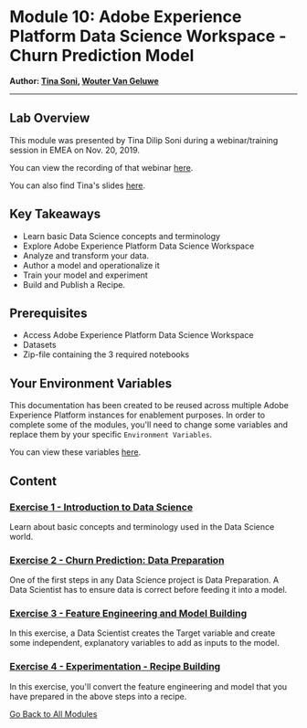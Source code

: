 # Module 10: Adobe Experience Platform Data Science Workspace - Churn Prediction Model

**Author: [Tina Soni](https://www.linkedin.com/in/tinadsoni/), [Wouter Van Geluwe](https://www.linkedin.com/in/woutervangeluwe/)**

---

## Lab Overview

This module was presented by Tina Dilip Soni during a webinar/training session in EMEA on Nov. 20, 2019.

You can view the recording of that webinar [here](https://bluejeans.com/playback/s/80gVAzgKeGkkBQlDzHzTXuo0mEPqIlPuSttpvG1jMYslb4OP1Key7QnkBRBMzNqO).

You can also find Tina's slides [here](./resources/DataScienceWorkspaceSession.pdf).

## Key Takeaways

* Learn basic Data Science concepts and terminology
* Explore Adobe Experience Platform Data Science Workspace
* Analyze and transform your data.
* Author a model and operationalize it
* Train your model and experiment
* Build and Publish a Recipe.

## Prerequisites

* Access Adobe Experience Platform Data Science Workspace
* Datasets
* Zip-file containing the 3 required notebooks

## Your Environment Variables

This documentation has been created to be reused across multiple Adobe Experience Platform instances for enablement purposes.
In order to complete some of the modules, you'll need to change some variables and replace them by your specific ``Environment Variables``.

You can view these variables [here](../../environment.md).

## Content

### [Exercise 1 - Introduction to Data Science](./ex1.md)

Learn about basic concepts and terminology used in the Data Science world.

### [Exercise 2 - Churn Prediction: Data Preparation](./ex2.md)

One of the first steps in any Data Science project is Data Preparation. A Data Scientist has to ensure data is correct before feeding it into a model.

### [Exercise 3 - Feature Engineering and Model Building](./ex3.md)

In this exercise, a Data Scientist creates the Target variable and create some independent, explanatory variables to add as inputs to the model.

### [Exercise 4 - Experimentation - Recipe Building](./ex4.md)

In this exercise, you'll convert the feature engineering and model that you have prepared in the above steps into a recipe.

[Go Back to All Modules](../../README.md)
